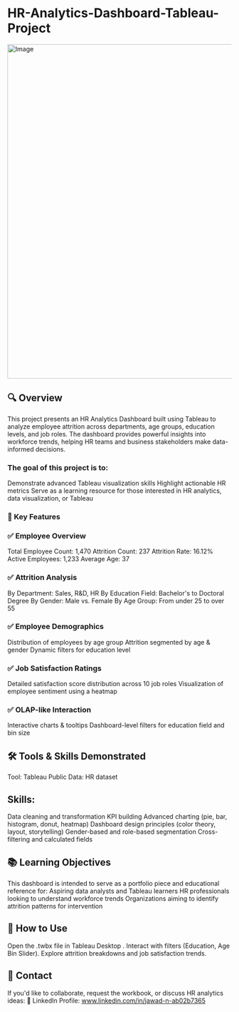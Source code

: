 # HR-Analytics-Dashboard-Tableau-Project

<img width="750" alt="Image" src="https://github.com/user-attachments/assets/496f7032-9030-4762-995c-37ec6ed7b394" />

## 🔍 Overview
This project presents an HR Analytics Dashboard built using Tableau to analyze employee attrition across departments, age groups, education levels, and job roles. The dashboard provides powerful insights into workforce trends, helping HR teams and business stakeholders make data-informed decisions.

### The goal of this project is to:
Demonstrate advanced Tableau visualization skills
Highlight actionable HR metrics
Serve as a learning resource for those interested in HR analytics, data visualization, or Tableau

### 📌 Key Features
### ✅ Employee Overview
Total Employee Count: 1,470
Attrition Count: 237
Attrition Rate: 16.12%
Active Employees: 1,233
Average Age: 37

### ✅ Attrition Analysis
By Department: Sales, R&D, HR
By Education Field: Bachelor's to Doctoral Degree
By Gender: Male vs. Female
By Age Group: From under 25 to over 55

### ✅ Employee Demographics
Distribution of employees by age group
Attrition segmented by age & gender
Dynamic filters for education level

### ✅ Job Satisfaction Ratings
Detailed satisfaction score distribution across 10 job roles
Visualization of employee sentiment using a heatmap

### ✅ OLAP-like Interaction
Interactive charts & tooltips
Dashboard-level filters for education field and bin size

## 🛠️ Tools & Skills Demonstrated
Tool: Tableau Public
Data: HR dataset 

## Skills:
Data cleaning and transformation
KPI building
Advanced charting (pie, bar, histogram, donut, heatmap)
Dashboard design principles (color theory, layout, storytelling)
Gender-based and role-based segmentation
Cross-filtering and calculated fields

## 📚 Learning Objectives
This dashboard is intended to serve as a portfolio piece and educational reference for:
Aspiring data analysts and Tableau learners
HR professionals looking to understand workforce trends
Organizations aiming to identify attrition patterns for intervention

## 🚀 How to Use
Open the .twbx file in Tableau Desktop .
Interact with filters (Education, Age Bin Slider).
Explore attrition breakdowns and job satisfaction trends.

## 📩 Contact
If you'd like to collaborate, request the workbook, or discuss HR analytics ideas:
🔗 LinkedIn Profile: www.linkedin.com/in/jawad-n-ab02b7365 


